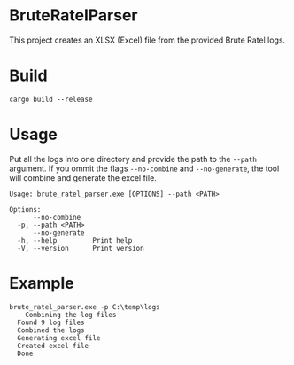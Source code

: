 # BruteRatelParser
This project creates an XLSX (Excel) file from the provided Brute Ratel logs.

# Build 
```
cargo build --release
```

# Usage
Put all the logs into one directory and provide the path to the `--path` argument.
If you ommit the flags `--no-combine` and `--no-generate`, the tool will combine and generate the excel file. 
```
Usage: brute_ratel_parser.exe [OPTIONS] --path <PATH>

Options:
      --no-combine   
  -p, --path <PATH>  
      --no-generate  
  -h, --help         Print help
  -V, --version      Print version
```


# Example
```
brute_ratel_parser.exe -p C:\temp\logs
	Combining the log files
  Found 9 log files
  Combined the logs
  Generating excel file
  Created excel file
  Done
```
